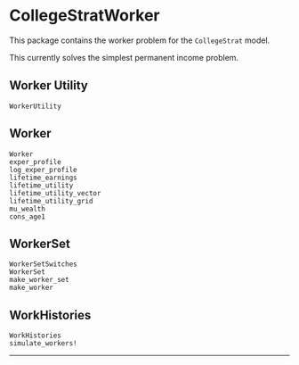 # CollegeStratWorker

This package contains the worker problem for the `CollegeStrat` model.

This currently solves the simplest permanent income problem.

## Worker Utility

```@docs
WorkerUtility
```

## Worker

```@docs
Worker
exper_profile
log_exper_profile
lifetime_earnings
lifetime_utility
lifetime_utility_vector
lifetime_utility_grid
mu_wealth
cons_age1
```

## WorkerSet

```@docs
WorkerSetSwitches
WorkerSet
make_worker_set
make_worker
```

## WorkHistories

```@docs
WorkHistories
simulate_workers!
```

--------------